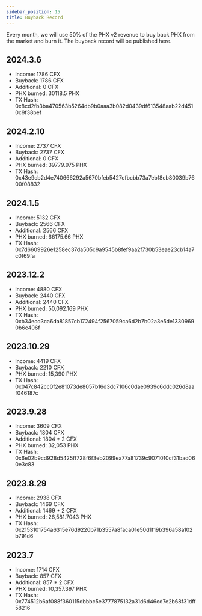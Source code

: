 ```yaml
---
sidebar_position: 15
title: Buyback Record
---
```


Every month, we will use 50% of the PHX v2 revenue to buy back PHX from the market and burn it. The buyback record will be published here.

## 2024.3.6

* Income: 1786 CFX
* Buyback: 1786 CFX
* Additional: 0 CFX
* PHX burned: 30118.5 PHX
* TX Hash: 0x8cd2fb3ba470563b5264db9b0aaa3b082d0439df613548aab22d4510c9f38bef

## 2024.2.10

* Income: 2737 CFX
* Buyback: 2737 CFX
* Additional: 0 CFX
* PHX burned: 39779.975 PHX
* TX Hash: 0x43e9cb2d4e740666292a5670bfeb5427cfbcbb73a7ebf8cb80039b7600f08832

## 2024.1.5

* Income: 5132 CFX
* Buyback: 2566 CFX
* Additional: 2566 CFX
* PHX burned: 66175.66 PHX
* TX Hash: 0x7d6609926e1258ec37da505c9a9545b8fef9aa2f730b53eae23cb14a7c0f69fa

## 2023.12.2

* Income: 4880 CFX
* Buyback: 2440 CFX
* Additional: 2440 CFX
* PHX burned: 50,092.169 PHX
* TX Hash: 0xb34ecd3ca6da81857cb172494f2567059ca6d2b7b02a3e5de13309690b6c406f

## 2023.10.29

* Income: 4419 CFX
* Buyback: 2210 CFX
* PHX burned: 15,390 PHX
* TX Hash: 0x047c842cc0f2e81073de8057b16d3dc7106c0dae0939c6ddc026d8aaf046187c

## 2023.9.28

* Income: 3609 CFX
* Buyback: 1804 CFX
* Additional: 1804 * 2 CFX
* PHX burned: 32,053 PHX
* TX Hash: 0x6e02b9cd928d5425ff728f6f3eb2099ea77a81739c9071010cf31bad060e3c83

## 2023.8.29

* Income: 2938 CFX
* Buyback: 1469 CFX
* Additional: 1469 * 2 CFX
* PHX burned: 26,581.7043 PHX
* TX Hash: 0x2153101754a6315e76d9220b71b3557a8faca01e50d1f19b396a58a102b791d6

## 2023.7

* Income: 1714 CFX
* Buyback: 857 CFX
* Additional: 857 * 2 CFX
* PHX burned: 10,357.397 PHX
* TX Hash: 0x774512b6af088f360115dbbbc5e3777875132a31d6d46cd7e2b68f31dff58216